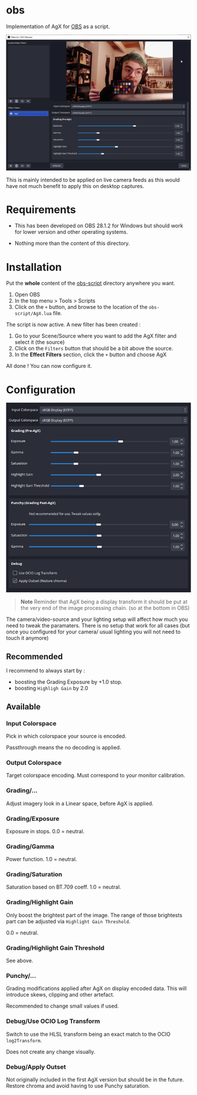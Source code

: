 # obs

Implementation of AgX for [OBS](https://obsproject.com/) as a script.

![screenshot of OBS interface while in the Filters section](doc/img/obs-main.png)

This is mainly intended to be applied on live camera feeds as this would have not much benefit
to apply this on desktop captures.

# Requirements

- This has been developed on OBS 28.1.2 for Windows but should work for lower version
and other operating systems.

- Nothing more than the content of this directory.

# Installation

Put the **whole** content of the [obs-script](obs-script) directory anywhere you want.

1. Open OBS
2. In the top menu > Tools > Scripts
3. Click on the `+` button, and browse to the location of the `obs-script/AgX.lua` file.

The script is now active. A new filter has been created :

1. Go to your Scene/Source where you want to add the AgX filter and select it (the source)
2. Click on the `Filters` button that should be a bit above the source.
3. In the **Effect Filters** section, click the `+` button and choose AgX

All done ! You can now configure it.

# Configuration

![screenshot of OBS interface while in the Filters section](doc/img/obs-filter-options.png)

> **Note** Reminder that AgX being a display transform it should be put at the
> very end of the image processing chain. (so at the bottom in OBS)

The camera/video-source and your lighting setup will affect how much you need
to tweak the paramaters. There is no setup that work for all cases (but once
you configured for your camera/ usual lighting you will not need to touch it anymore)

## Recommended

I recommend to always start by :

- boosting the Grading Exposure by +1.0 stop.
- boosting `Highligh Gain` by 2.0

## Available

### Input Colorspace

Pick in which colorspace your source is encoded. 

Passthrough means the no decoding is applied.

### Output Colorspace

Target colorspace encoding. Must correspond to your monitor calibration.


### Grading/...

Adjust imagery look in a Linear space, before AgX is applied.

### Grading/Exposure

Exposure in stops. 0.0 = neutral.

### Grading/Gamma

Power function. 1.0 = neutral.

### Grading/Saturation

Saturation based on BT.709 coeff. 1.0 = neutral.

### Grading/Highlight Gain

Only boost the brightest part of the image. The range of those brightests part can be adjusted
via `Highlight Gain Threshold`.

0.0 = neutral.

### Grading/Highlight Gain Threshold

See above.

### Punchy/...

Grading modifications applied after AgX on display encoded data. This will
introduce skews, clipping and other artefact.

Recommended to change small values if used.

### Debug/Use OCIO Log Transform

Switch to use the HLSL transform being an exact match to the OCIO `log2Transform`.

Does not create any change visually.

### Debug/Apply Outset

Not originally included in the first AgX version but should be in the future.
Restore chroma and avoid having to use Punchy saturation.




